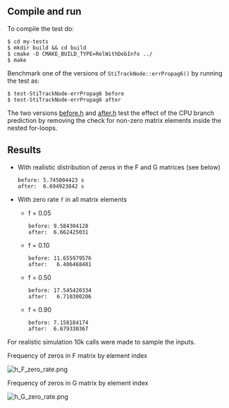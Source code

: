 Compile and run
---------------

To compile the test do:

    $ cd my-tests
    $ mkdir build && cd build
    $ cmake -D CMAKE_BUILD_TYPE=RelWithDebInfo ../
    $ make

Benchmark one of the versions of `StiTrackNode::errPropag6()` by running the
test as:

    $ test-StiTrackNode-errPropag6 before
    $ test-StiTrackNode-errPropag6 after

The two versions [before.h](before.h) and [after.h](after.h) test the effect of
the CPU branch prediction by removing the check for non-zero matrix elements
inside the nested for-loops.


Results
-------

* With realistic distribution of zeros in the F and G matrices (see below)

      before: 5.745004423 s
      after:  6.694923842 s

* With zero rate `f` in all matrix elements

  * f = 0.05

        before: 9.584304128
        after:  6.662425031


  * f = 0.10

        before: 11.655979576
        after:   6.406468481

  * f = 0.50

        before: 17.545420334
        after:   6.710300206

  * f = 0.90

        before: 7.158184174
        after:  6.679330367


For realistic simulation 10k calls were made to sample the inputs.

Frequency of zeros in F matrix by element index

![h_F_zero_rate.png](https://plexoos.github.io/my-tests/test-StiTrackNode-errPropag6/h_F_zero_rate.png)

Frequency of zeros in G matrix by element index

![h_G_zero_rate.png](https://plexoos.github.io/my-tests/test-StiTrackNode-errPropag6/h_G_zero_rate.png)
